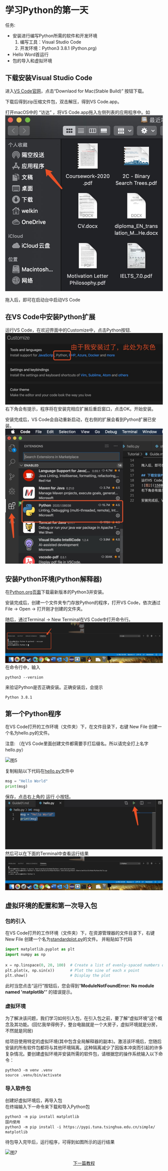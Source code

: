 # 学习Python的第一天

任务:  
* 安装进行编写Python所需的软件和开发环境  
    1. 编写工具：Visual Studio Code  
    2. 开发环境：Python3 3.8.1 (Python.prg)    
* Hello Word首运行
* 包的导入和虚拟环境

## 下载安装Visual Studio Code  
进入[VS Code官网](https://code.visualstudio.com/)，点击“Downlaod for Mac(Stable Build)” 按钮下载。  

下载后得到zip压缩文件包，双击解压，得到VS Code.app。  

打开macOS中的 “访达” ，将VS Code.app拖入左侧列表的应用程序中。如![图1](Source/1580526652974.jpg)

拖入后，即可在启动台中启动VS Code

## 在VS Code中安装Python扩展
运行VS Code，在欢迎界面中的Customize中，点击Python按钮.
![图2](Source/1580526902953.jpg)
右下角会有提示，程序将在安装完相应扩展后重启窗口，点击OK。开始安装。

安装完成后，VS Code会自动重新启动，在右侧的扩展会看到Python扩展已安装。
![图3](Source/1580527164646.jpg)

## 安装Python环境(Python解释器)
在[Python.org页面](https://www.python.org/downloads/)下载最新版本的Python3并安装。  

安装完成后，创建一个文件夹专门存放Python的程序，打开VS Code，依次通过File -> Open -> 打开刚才创建的文件夹。

随后，通过Terminal -> New Terminal在VS Code中打开命令行。
![图4](Source/1580527626953.jpg)
在命令行中，输入
```
python3 --version
```
来验证Python是否正确安装。正确安装后，会提示
```
Python 3.8.1
```

## 第一个Python程序
在VS Code打开的工作环境（文件夹）下，在文件目录下，右键 New File 创建一个名为hello.py的文件。  

注意: （在VS Code里面创建文件都需要手打后缀名。所以请完全打上名字 hello.py）

![图5](Source/QQ20200201-065633-HD.gif)  

复制粘贴以下代码在[hello.py](../Code/hello.py)文件中
```python
msg = "Hello World"
print(msg)
```
保存，点击右上角的 运行 小按钮。
![图5](Source/1580540466511.jpg)
然后可以在下面的Terminal中查看运行结果  
![图6](Source/1580540701811.jpg)

## 虚拟环境的配置和第一次导入包
### 包的引入
在VS Code打开的工作环境（文件夹）下，在资源管理器的文件目录下，右键 New File 创建一个名为[standardplot.py](../Code/standardplot.py)的文件。 并粘贴如下代码
```python
import matplotlib.pyplot as plt
import numpy as np

x = np.linspace(0, 20, 100)  # Create a list of evenly-spaced numbers over the range
plt.plot(x, np.sin(x))       # Plot the sine of each x point
plt.show()                   # Display the plot
``` 
此时当您点击“运行”按钮后，您会得到“**ModuleNotFoundError: No module named 'matplotlib'**” 的错误提示。

### 虚拟环境
为了解决该问题，我们学习如何引入包，在引入包之前，要了解“虚拟环境”这个概念及其功能。(回忆我举得例子，整台电脑就是一个大房子，虚拟环境就是分房，不然就是同居)

给项目使用特定的虚拟环境(其中包含全局解释器的副本)。激活该环境后，您随后安装的所有软件包都将与其他环境隔离。这种隔离减少了因版本冲突而引起的许多复杂情况。要创建虚拟环境并安装所需的软件包，请根据您的操作系统输入以下命令：
```
python3 -m venv .venv
source .venv/bin/activate
```
### 导入软件包
创建好虚拟环境后，再导入包  
在终端输入下一命令来下载和导入Python包
```
python3 -m pip install matplotlib
国内使用
python3 -m pip install -i https://pypi.tuna.tsinghua.edu.cn/simple/ matplotlib
```

待包导入完毕后，运行程序，可得到如图所示的运行结果

![图7](Source/QQ20200201-072312-HD.gif)

<center><a href="Guide02.md">下一篇教程</center>
